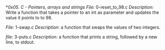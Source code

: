 **0x05. C - Pointers, arrays and strings*
*File:* 0-reset_to_98.c
*Description:* Write a function that takes a pointer to an int as parameter and updates the value it points to to 98.

*File:* 1-swap.c
*Description:*  a function that swaps the values of two integers.

*file:* 3-puts.c
*Description:* a function that prints a string, followed by a new line, to stdout.
